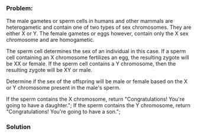 ### Problem:
<p>The male gametes or sperm cells in humans and other mammals are heterogametic and contain one of two types of sex chromosomes. They are either X or Y. The female gametes or eggs however, contain only the X sex chromosome and are homogametic.</p>
<p>The sperm cell determines the sex of an individual in this case. If a sperm cell containing an X chromosome fertilizes an egg, the resulting zygote will be XX or female. If the sperm cell contains a Y chromosome, then the resulting zygote will be XY or male.</p>
<p>Determine if the sex of the offspring will be male or female based on the X or Y chromosome present in the male&apos;s sperm.</p>
<p>If the sperm contains the X chromosome, return &quot;Congratulations! You&apos;re going to have a daughter.&quot;;
If the sperm contains the Y chromosome, return &quot;Congratulations! You&apos;re going to have a son.&quot;;</p>

### Solution